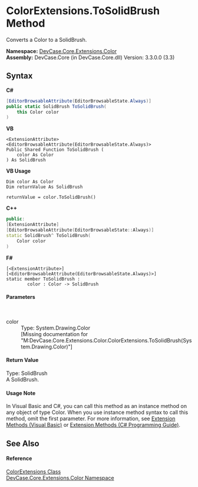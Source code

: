 # ColorExtensions.ToSolidBrush Method 
 

Converts a Color to a SolidBrush.

**Namespace:**&nbsp;<a href="N_DevCase_Core_Extensions_Color">DevCase.Core.Extensions.Color</a><br />**Assembly:**&nbsp;DevCase.Core (in DevCase.Core.dll) Version: 3.3.0.0 (3.3)

## Syntax

**C#**<br />
``` C#
[EditorBrowsableAttribute(EditorBrowsableState.Always)]
public static SolidBrush ToSolidBrush(
	this Color color
)
```

**VB**<br />
``` VB
<ExtensionAttribute>
<EditorBrowsableAttribute(EditorBrowsableState.Always)>
Public Shared Function ToSolidBrush ( 
	color As Color
) As SolidBrush
```

**VB Usage**<br />
``` VB Usage
Dim color As Color
Dim returnValue As SolidBrush

returnValue = color.ToSolidBrush()
```

**C++**<br />
``` C++
public:
[ExtensionAttribute]
[EditorBrowsableAttribute(EditorBrowsableState::Always)]
static SolidBrush^ ToSolidBrush(
	Color color
)
```

**F#**<br />
``` F#
[<ExtensionAttribute>]
[<EditorBrowsableAttribute(EditorBrowsableState.Always)>]
static member ToSolidBrush : 
        color : Color -> SolidBrush 

```


#### Parameters
&nbsp;<dl><dt>color</dt><dd>Type: System.Drawing.Color<br />\[Missing <param name="color"/> documentation for "M:DevCase.Core.Extensions.Color.ColorExtensions.ToSolidBrush(System.Drawing.Color)"\]</dd></dl>

#### Return Value
Type: SolidBrush<br />A SolidBrush.

#### Usage Note
In Visual Basic and C#, you can call this method as an instance method on any object of type Color. When you use instance method syntax to call this method, omit the first parameter. For more information, see <a href="https://docs.microsoft.com/dotnet/visual-basic/programming-guide/language-features/procedures/extension-methods">Extension Methods (Visual Basic)</a> or <a href="https://docs.microsoft.com/dotnet/csharp/programming-guide/classes-and-structs/extension-methods">Extension Methods (C# Programming Guide)</a>.

## See Also


#### Reference
<a href="T_DevCase_Core_Extensions_Color_ColorExtensions">ColorExtensions Class</a><br /><a href="N_DevCase_Core_Extensions_Color">DevCase.Core.Extensions.Color Namespace</a><br />